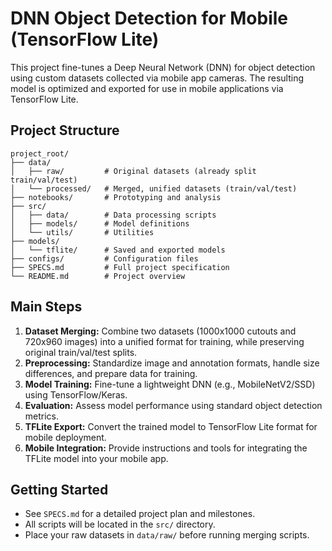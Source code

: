 # DNN Object Detection for Mobile (TensorFlow Lite)

This project fine-tunes a Deep Neural Network (DNN) for object detection using custom datasets collected via mobile app cameras. The resulting model is optimized and exported for use in mobile applications via TensorFlow Lite.

## Project Structure
```
project_root/
├── data/
│   ├── raw/         # Original datasets (already split train/val/test)
│   └── processed/   # Merged, unified datasets (train/val/test)
├── notebooks/       # Prototyping and analysis
├── src/
│   ├── data/        # Data processing scripts
│   ├── models/      # Model definitions
│   └── utils/       # Utilities
├── models/
│   └── tflite/      # Saved and exported models
├── configs/         # Configuration files
├── SPECS.md         # Full project specification
└── README.md        # Project overview
```

## Main Steps
1. **Dataset Merging:** Combine two datasets (1000x1000 cutouts and 720x960 images) into a unified format for training, while preserving original train/val/test splits.
2. **Preprocessing:** Standardize image and annotation formats, handle size differences, and prepare data for training.
3. **Model Training:** Fine-tune a lightweight DNN (e.g., MobileNetV2/SSD) using TensorFlow/Keras.
4. **Evaluation:** Assess model performance using standard object detection metrics.
5. **TFLite Export:** Convert the trained model to TensorFlow Lite format for mobile deployment.
6. **Mobile Integration:** Provide instructions and tools for integrating the TFLite model into your mobile app.

## Getting Started
- See `SPECS.md` for a detailed project plan and milestones.
- All scripts will be located in the `src/` directory.
- Place your raw datasets in `data/raw/` before running merging scripts.
